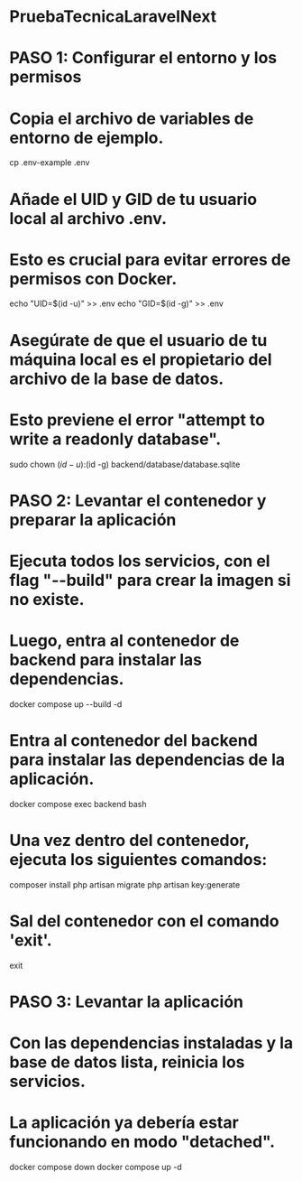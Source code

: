 # PruebaTecnicaLaravelNext

# PASO 1: Configurar el entorno y los permisos

# Copia el archivo de variables de entorno de ejemplo.
cp .env-example .env

# Añade el UID y GID de tu usuario local al archivo .env.
# Esto es crucial para evitar errores de permisos con Docker.
echo "UID=$(id -u)" >> .env
echo "GID=$(id -g)" >> .env

# Asegúrate de que el usuario de tu máquina local es el propietario del archivo de la base de datos.
# Esto previene el error "attempt to write a readonly database".
sudo chown $(id -u):$(id -g) backend/database/database.sqlite


# PASO 2: Levantar el contenedor y preparar la aplicación

# Ejecuta todos los servicios, con el flag "--build" para crear la imagen si no existe.
# Luego, entra al contenedor de backend para instalar las dependencias.
docker compose up --build -d

# Entra al contenedor del backend para instalar las dependencias de la aplicación.
docker compose exec backend bash

# Una vez dentro del contenedor, ejecuta los siguientes comandos:
composer install
php artisan migrate
php artisan key:generate

# Sal del contenedor con el comando 'exit'.
exit


# PASO 3: Levantar la aplicación

# Con las dependencias instaladas y la base de datos lista, reinicia los servicios.
# La aplicación ya debería estar funcionando en modo "detached".
docker compose down
docker compose up -d
